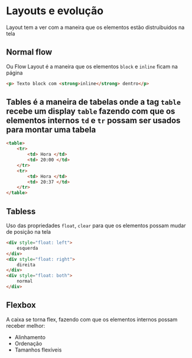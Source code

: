 
# Layouts e evolução

Layout tem a ver com a maneira que os elementos estão distruibuidos na tela

## Normal flow

Ou Flow Layout é a maneira que os elementos `block` e `inline` ficam na página

```html
<p> Texto block com <strong>inline</strong> dentro</p>
```

## Tables é a maneira de tabelas onde a tag `table` recebe um display `table` fazendo com que os elementos internos `td` e `tr` possam ser usados para montar uma tabela

```html
<table>
    <tr>
        <td> Hora </td>
        <td> 20:00 </td>
    </tr>
    <tr>
        <td> Hora </td>
        <td> 20:37 </td>
    </tr>
</table>
```

## Tabless

Uso das propriedades `float`, `clear` para que os elementos possam mudar de posição na tela

```html
<div style="float: left">
    esquerda
</div>
<div style="float: right">
    direita
</div>
<div style="float: both">
    normal
</div>
```

## Flexbox

A caixa se torna flex, fazendo com que os elementos internos possam receber melhor:

- Alinhamento
- Ordenação
- Tamanhos flexíveis